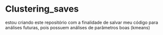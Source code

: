 # Clustering_saves
estou criando este repositório com a finalidade de salvar meu código para análises futuras, pois possuem análises de parâmetros boas (kmeans)
